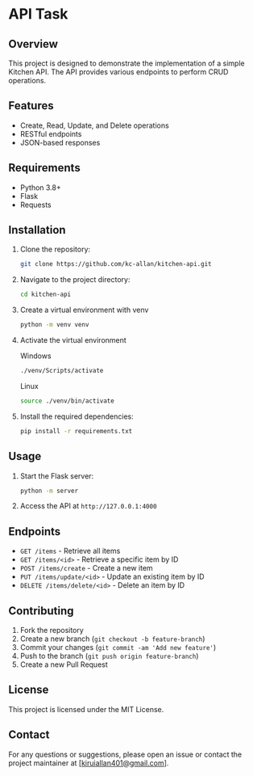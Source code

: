 # API Task

## Overview
This project is designed to demonstrate the implementation of a simple Kitchen API. The API provides various endpoints to perform CRUD operations.

## Features
- Create, Read, Update, and Delete operations
- RESTful endpoints
- JSON-based responses

## Requirements
- Python 3.8+
- Flask
- Requests

## Installation
1. Clone the repository:
	```sh
	git clone https://github.com/kc-allan/kitchen-api.git
	```
2. Navigate to the project directory:
	```sh
	cd kitchen-api
	```
3. Create a virtual environment with venv
	```sh
	python -m venv venv
	```
4. Activate the virtual environment

	Windows
	```sh
	./venv/Scripts/activate
	```

	Linux
	```sh
	source ./venv/bin/activate
	```

5. Install the required dependencies:
	```sh
	pip install -r requirements.txt
	```

## Usage
1. Start the Flask server:
	```sh
	python -m server
	```
2. Access the API at `http://127.0.0.1:4000`

## Endpoints
- `GET /items` - Retrieve all items
- `GET /items/<id>` - Retrieve a specific item by ID
- `POST /items/create` - Create a new item
- `PUT /items/update/<id>` - Update an existing item by ID
- `DELETE /items/delete/<id>` - Delete an item by ID

## Contributing
1. Fork the repository
2. Create a new branch (`git checkout -b feature-branch`)
3. Commit your changes (`git commit -am 'Add new feature'`)
4. Push to the branch (`git push origin feature-branch`)
5. Create a new Pull Request

## License
This project is licensed under the MIT License.

## Contact
For any questions or suggestions, please open an issue or contact the project maintainer at [kiruiallan401@gmail.com].
